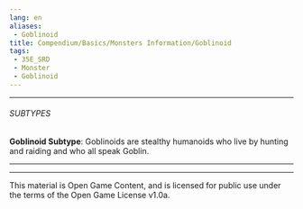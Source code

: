 ```yaml
---
lang: en
aliases:
 - Goblinoid
title: Compendium/Basics/Monsters Information/Goblinoid
tags: 
 - 35E_SRD
 - Monster
 - Goblinoid
---
```






---



###### SUBTYPES





**Goblinoid Subtype**: Goblinoids are stealthy humanoids who live by hunting and raiding and who all speak Goblin.







---



---



This material is Open Game Content, and is licensed for public use under the terms of the Open Game License v1.0a.


